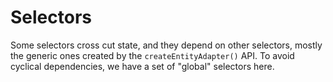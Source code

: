# Selectors

Some selectors cross cut state, and they depend on other selectors, mostly
the generic ones created by the `createEntityAdapter()` API. To avoid
cyclical dependencies, we have a set of "global" selectors here.

